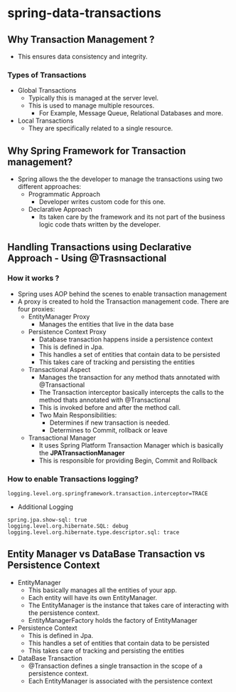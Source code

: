 # spring-data-transactions

## Why Transaction Management ?

- This ensures data consistency and integrity.

### Types of Transactions

- Global Transactions
  - Typically this is managed at the server level.
  - This is used to manage multiple resources.
    - For Example, Message Queue, Relational Databases and more.
- Local Transactions
  - They are specifically related to a single resource.

## Why Spring Framework for Transaction management?

- Spring allows the the developer to manage the transactions using two different approaches:
  - Programmatic Approach
    - Developer writes custom code for this one.
  - Declarative Approach
    - Its taken care by the framework and its not part of the business logic code thats written by the developer.

## Handling Transactions using Declarative Approach - Using @Trasnsactional

### How it works ?

- Spring uses AOP behind the scenes to enable transaction management
- A proxy is created to hold the Transaction management code. There are four proxies:
  - EntityManager Proxy
    - Manages the entities that live in the data base
  - Persistence Context Proxy
    - Database transaction happens inside a persistence context
    - This is defined in Jpa.
    - This handles a set of entities that contain data to be persisted
    - This takes care of tracking and persisting the entities
  - Transactional Aspect
    - Manages the transaction for any method thats annotated with @Transactional
    - The Transaction interceptor basically intercepts the calls to the method thats annotated with @Transactional
    - This is invoked before and after the method call.
    - Two Main Responsibilities:
      - Determines if new transaction is needed.
      - Determines to Commit, rollback or leave
  - Transactional Manager
    - It uses Spring Platform Transaction Manager which is basically the **JPATransactionManager**
    - This is responsible for providing Begin, Commit and Rollback

### How to enable Transactions logging?

```
logging.level.org.springframework.transaction.interceptor=TRACE
```

-  Additional Logging

```
spring.jpa.show-sql: true
logging.level.org.hibernate.SQL: debug
logging.level.org.hibernate.type.descriptor.sql: trace
```

## Entity Manager vs DataBase Transaction vs Persistence Context

- EntityManager
  - This basically manages all the entities of your app.
  - Each entity will have its own EntityManager.
  - The EntityManager is the instance that takes care of interacting with the persistence context.
  - EntityManagerFactory holds the factory of EntityManager
- Persistence Context
  - This is defined in Jpa.
  - This handles a set of entities that contain data to be persisted
  - This takes care of tracking and persisting the entities
- DataBase Transaction  
  - @Transaction defines a single transaction in the scope of a persistence context.
  - Each EntityManager is associated with the persistence context

